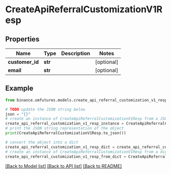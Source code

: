 # CreateApiReferralCustomizationV1Resp


## Properties

Name | Type | Description | Notes
------------ | ------------- | ------------- | -------------
**customer_id** | **str** |  | [optional] 
**email** | **str** |  | [optional] 

## Example

```python
from binance.umfutures.models.create_api_referral_customization_v1_resp import CreateApiReferralCustomizationV1Resp

# TODO update the JSON string below
json = "{}"
# create an instance of CreateApiReferralCustomizationV1Resp from a JSON string
create_api_referral_customization_v1_resp_instance = CreateApiReferralCustomizationV1Resp.from_json(json)
# print the JSON string representation of the object
print(CreateApiReferralCustomizationV1Resp.to_json())

# convert the object into a dict
create_api_referral_customization_v1_resp_dict = create_api_referral_customization_v1_resp_instance.to_dict()
# create an instance of CreateApiReferralCustomizationV1Resp from a dict
create_api_referral_customization_v1_resp_from_dict = CreateApiReferralCustomizationV1Resp.from_dict(create_api_referral_customization_v1_resp_dict)
```
[[Back to Model list]](../README.md#documentation-for-models) [[Back to API list]](../README.md#documentation-for-api-endpoints) [[Back to README]](../README.md)


